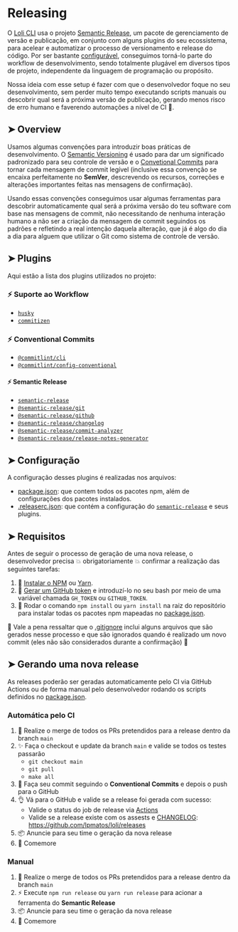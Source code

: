 # Releasing

O [Loli CLI](https://github.com/lpmatos/loli) usa o projeto [Semantic Release](https://github.com/semantic-release/semantic-release), um pacote de gerenciamento de versão e publicação, em conjunto com alguns plugins do seu ecossistema, para acelear e automatizar o processo de versionamento e release do código. Por ser bastante [configurável](.releaserc.json), conseguimos torná-lo parte do workflow de desenvolvimento, sendo totalmente plugável em diversos tipos de projeto, independente da linguagem de programação ou propósito.

Nossa ideia com esse setup é fazer com que o desenvolvedor foque no seu desenvolvimento, sem perder muito tempo executando scripts manuais ou descobrir qual será a próxima versão de publicação, gerando menos risco de erro humano e faverendo automações a nível de CI 🚀.

## ➤ Overview

Usamos algumas convenções para introduzir boas práticas de desenvolvimento. O [Semantic Versioning](https://semver.org/spec/v2.0.0.html) é usado para dar um significado padronizado para seu controle de versão e o [Convetional Commits](https://www.conventionalcommits.org/en/v1.0.0) para tornar cada mensagem de commit legível (inclusive essa convenção se encaixa perfeitamente no **SemVer**, descrevendo os recursos, correções e alterações importantes feitas nas mensagens de confirmação).

Usando essas convenções conseguimos usar algumas ferramentas para descobrir automaticamente qual será a próxima versão do teu software com base nas mensagens de commit, não necessitando de nenhuma interação humano a não ser a criação da mensagem de commit seguindos os padrões e refletindo a real intenção daquela alteração, que já é algo do dia a dia para alguem que utilizar o Git como sistema de controle de versão.

## ➤ Plugins

Aqui estão a lista dos plugins utilizados no projeto:

### ⚡ Suporte ao Workflow

- [`husky`](https://github.com/semantic-release/git)
- [`commitizen`](https://github.com/semantic-release/git)

### ⚡ Conventional Commits

- [`@commitlint/cli`](https://github.com/semantic-release/git)
- [`@commitlint/config-conventional`](https://github.com/semantic-release/git)

#### ⚡ Semantic Release

- [`semantic-release`](https://github.com/semantic-release/git)
- [`@semantic-release/git`](https://github.com/semantic-release/git)
- [`@semantic-release/github`](https://github.com/semantic-release/github)
- [`@semantic-release/changelog`](https://github.com/semantic-release/changelog)
- [`@semantic-release/commit-analyzer`](https://github.com/semantic-release/commit-analyzer)
- [`@semantic-release/release-notes-generator`](https://github.com/semantic-release/release-notes-generator)

## ➤ Configuração

A configuração desses plugins é realizadas nos arquivos:

- [package.json](package.json): que contem todos os pacotes npm, além de configurações dos pacotes instalados.
- [.releaserc.json](.releaserc.json): que contém a configuração do [`semantic-release`](https://github.com/semantic-release/git) e seus plugins.

## ➤ Requisitos

Antes de seguir o processo de geração de uma nova release, o desenvolvedor precisa 💥 obrigatoriamente 💥 confirmar a realização das seguintes tarefas:

1. 📝 [Instalar o NPM](https://www.npmjs.com/get-npm) ou [Yarn](https://classic.yarnpkg.com/en/docs/install/#windows-stable).
1. 📝 [Gerar um GitHub token](https://goreleaser.com/environment/#github-token) e introduzí-lo no seu bash por meio de uma variável chamada `GH_TOKEN` ou `GITHUB_TOKEN`.
1. 📝 Rodar o comando `npm install` ou `yarn install` na raiz do repositório para instalar todas os pacotes npm mapeadas no [package.json](package.json).

🚨 Vale a pena ressaltar que o [.gitignore](.gitignore) inclui alguns arquivos que são gerados nesse processo e que são ignorados quando é realizado um novo commit (eles não são considerados durante a confirmação) 🚨

## ➤ Gerando uma nova release

As releases poderão ser geradas automaticamente pelo CI via GitHub Actions ou de forma manual pelo desenvolvedor rodando os scripts definidos no [package.json](package.json).

### Automática pelo CI

1. 🔖 Realize o merge de todos os PRs pretendidos para a release dentro da branch `main`
1. ✨ Faça o checkout e update da branch `main` e valide se todos os testes passarão
    * `git checkout main`
    * `git pull`
    * `make all`
1. 🐎 Faça seu commit seguindo o **Conventional Commits** e depois o push para o GitHub
1. 👌 Vá para o GitHub e valide se a release foi gerada com sucesso:
    * Valide o status do job de release via [Actions](https://github.com/lpmatos/loli/actions?query=workflow%3ARelease)
    * Valide se a release existe com os assests e [CHANGELOG](CHANGELOG.md): https://github.com/lpmatos/loli/releases
1. 📦 Anuncie para seu time o geração da nova release
1. 🎉 Comemore

### Manual

1. 🔖 Realize o merge de todos os PRs pretendidos para a release dentro da branch `main`
1. ⚡ Execute `npm run release` ou `yarn run release` para acionar a ferramenta do **Semantic Release**
1. 📦 Anuncie para seu time o geração da nova release
1. 🎉 Comemore
